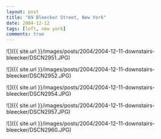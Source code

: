 ```yaml
---
layout: post
title: "89 Bleecker Street, New York"
date: 2004-12-12
tags: [loft, new york]
comments: true
---
```

![]({{ site.url }}/images/posts/2004/2004-12-11-downstairs-bleecker/DSCN2951.JPG)

![]({{ site.url }}/images/posts/2004/2004-12-11-downstairs-bleecker/DSCN2952.JPG)

![]({{ site.url }}/images/posts/2004/2004-12-11-downstairs-bleecker/DSCN2954.JPG)

![]({{ site.url }}/images/posts/2004/2004-12-11-downstairs-bleecker/DSCN2957.JPG)

![]({{ site.url }}/images/posts/2004/2004-12-11-downstairs-bleecker/DSCN2960.JPG)
